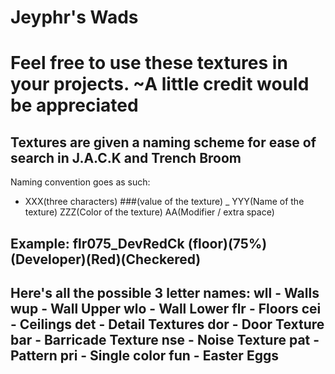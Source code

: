 # Jeyphr's Wads
# Feel free to use these textures in your projects. ~A little credit would be appreciated

Textures are given a naming scheme for ease of search in J.A.C.K and Trench Broom
--
Naming convention goes as such:
- XXX(three characters) ###(value of the texture) _ YYY(Name of the texture) ZZZ(Color of the texture) AA(Modifier / extra space)

Example:
flr075_DevRedCk
(floor)(75%)(Developer)(Red)(Checkered)
--
Here's all the possible 3 letter names:
wll - Walls
wup - Wall Upper
wlo - Wall Lower
flr - Floors
cei - Ceilings
det - Detail Textures
dor - Door Texture
bar - Barricade Texture
nse - Noise Texture
pat - Pattern
pri - Single color
fun - Easter Eggs
--
